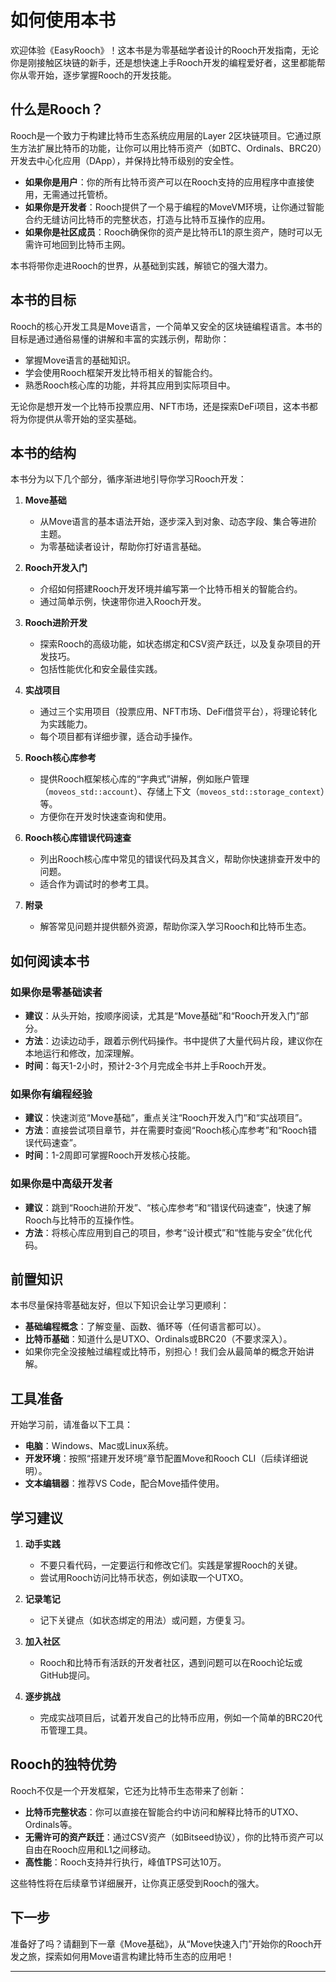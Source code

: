 # 如何使用本书

欢迎体验《EasyRooch》！这本书是为零基础学者设计的Rooch开发指南，无论你是刚接触区块链的新手，还是想快速上手Rooch开发的编程爱好者，这里都能帮你从零开始，逐步掌握Rooch的开发技能。

## 什么是Rooch？

Rooch是一个致力于构建比特币生态系统应用层的Layer 2区块链项目。它通过原生方法扩展比特币的功能，让你可以用比特币资产（如BTC、Ordinals、BRC20）开发去中心化应用（DApp），并保持比特币级别的安全性。

- **如果你是用户**：你的所有比特币资产可以在Rooch支持的应用程序中直接使用，无需通过托管桥。  
- **如果你是开发者**：Rooch提供了一个易于编程的MoveVM环境，让你通过智能合约无缝访问比特币的完整状态，打造与比特币互操作的应用。  
- **如果你是社区成员**：Rooch确保你的资产是比特币L1的原生资产，随时可以无需许可地回到比特币主网。

本书将带你走进Rooch的世界，从基础到实践，解锁它的强大潜力。

## 本书的目标

Rooch的核心开发工具是Move语言，一个简单又安全的区块链编程语言。本书的目标是通过通俗易懂的讲解和丰富的实践示例，帮助你：
- 掌握Move语言的基础知识。  
- 学会使用Rooch框架开发比特币相关的智能合约。  
- 熟悉Rooch核心库的功能，并将其应用到实际项目中。

无论你是想开发一个比特币投票应用、NFT市场，还是探索DeFi项目，这本书都将为你提供从零开始的坚实基础。

## 本书的结构

本书分为以下几个部分，循序渐进地引导你学习Rooch开发：

1. **Move基础**  
   - 从Move语言的基本语法开始，逐步深入到对象、动态字段、集合等进阶主题。  
   - 为零基础读者设计，帮助你打好语言基础。

2. **Rooch开发入门**  
   - 介绍如何搭建Rooch开发环境并编写第一个比特币相关的智能合约。  
   - 通过简单示例，快速带你进入Rooch开发。

3. **Rooch进阶开发**  
   - 探索Rooch的高级功能，如状态绑定和CSV资产跃迁，以及复杂项目的开发技巧。  
   - 包括性能优化和安全最佳实践。

4. **实战项目**  
   - 通过三个实用项目（投票应用、NFT市场、DeFi借贷平台），将理论转化为实践能力。  
   - 每个项目都有详细步骤，适合动手操作。

5. **Rooch核心库参考**  
   - 提供Rooch框架核心库的“字典式”讲解，例如账户管理（`moveos_std::account`）、存储上下文（`moveos_std::storage_context`）等。  
   - 方便你在开发时快速查询和使用。

6. **Rooch核心库错误代码速查**  
   - 列出Rooch核心库中常见的错误代码及其含义，帮助你快速排查开发中的问题。  
   - 适合作为调试时的参考工具。

7. **附录**  
   - 解答常见问题并提供额外资源，帮助你深入学习Rooch和比特币生态。

## 如何阅读本书

### 如果你是零基础读者
- **建议**：从头开始，按顺序阅读，尤其是“Move基础”和“Rooch开发入门”部分。  
- **方法**：边读边动手，跟着示例代码操作。书中提供了大量代码片段，建议你在本地运行和修改，加深理解。  
- **时间**：每天1-2小时，预计2-3个月完成全书并上手Rooch开发。

### 如果你有编程经验
- **建议**：快速浏览“Move基础”，重点关注“Rooch开发入门”和“实战项目”。  
- **方法**：直接尝试项目章节，并在需要时查阅“Rooch核心库参考”和“Rooch错误代码速查”。  
- **时间**：1-2周即可掌握Rooch开发核心技能。

### 如果你是中高级开发者
- **建议**：跳到“Rooch进阶开发”、“核心库参考”和“错误代码速查”，快速了解Rooch与比特币的互操作性。  
- **方法**：将核心库应用到自己的项目，参考“设计模式”和“性能与安全”优化代码。

## 前置知识

本书尽量保持零基础友好，但以下知识会让学习更顺利：
- **基础编程概念**：了解变量、函数、循环等（任何语言都可以）。  
- **比特币基础**：知道什么是UTXO、Ordinals或BRC20（不要求深入）。  
- 如果你完全没接触过编程或比特币，别担心！我们会从最简单的概念开始讲解。

## 工具准备

开始学习前，请准备以下工具：
- **电脑**：Windows、Mac或Linux系统。  
- **开发环境**：按照“搭建开发环境”章节配置Move和Rooch CLI（后续详细说明）。  
- **文本编辑器**：推荐VS Code，配合Move插件使用。

## 学习建议

1. **动手实践**  
   - 不要只看代码，一定要运行和修改它们。实践是掌握Rooch的关键。  
   - 尝试用Rooch访问比特币状态，例如读取一个UTXO。

2. **记录笔记**  
   - 记下关键点（如状态绑定的用法）或问题，方便复习。

3. **加入社区**  
   - Rooch和比特币有活跃的开发者社区，遇到问题可以在Rooch论坛或GitHub提问。

4. **逐步挑战**  
   - 完成实战项目后，试着开发自己的比特币应用，例如一个简单的BRC20代币管理工具。

## Rooch的独特优势

Rooch不仅是一个开发框架，它还为比特币生态带来了创新：
- **比特币完整状态**：你可以直接在智能合约中访问和解释比特币的UTXO、Ordinals等。  
- **无需许可的资产跃迁**：通过CSV资产（如Bitseed协议），你的比特币资产可以自由在Rooch应用和L1之间移动。  
- **高性能**：Rooch支持并行执行，峰值TPS可达10万。

这些特性将在后续章节详细展开，让你真正感受到Rooch的强大。

## 下一步

准备好了吗？请翻到下一章《Move基础》，从“Move快速入门”开始你的Rooch开发之旅，探索如何用Move语言构建比特币生态的应用吧！

---